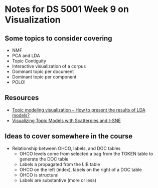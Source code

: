 # Notes for DS 5001 Week 9 on Visualization

## Some topics to consider covering
* NMF
* PCA and LDA
* Topic Contiguity
* Interactive visualization of a corpus
* Dominant topic per document
* Dominant topic per component
* POLO!


## Resources
* [Topic modeling visualization – How to present the results of LDA models?](https://www.machinelearningplus.com/nlp/topic-modeling-visualization-how-to-present-results-lda-models/)
* [Visualizing Topic Models with Scatterpies and t-SNE](https://towardsdatascience.com/visualizing-topic-models-with-scatterpies-and-t-sne-f21f228f7b02)

## Ideas to cover somewhere in the course
* Relationship between OHCO, labels, and DOC tables
  * OHCO levels come from selected a bag from the TOKEN table to generate the DOC table
  * Labels a propagated from the LIB table  
  * OHCO on the left (index), labels on the right of a DOC table
  * OHCO is structural
  * Labels are substantive (more or less)